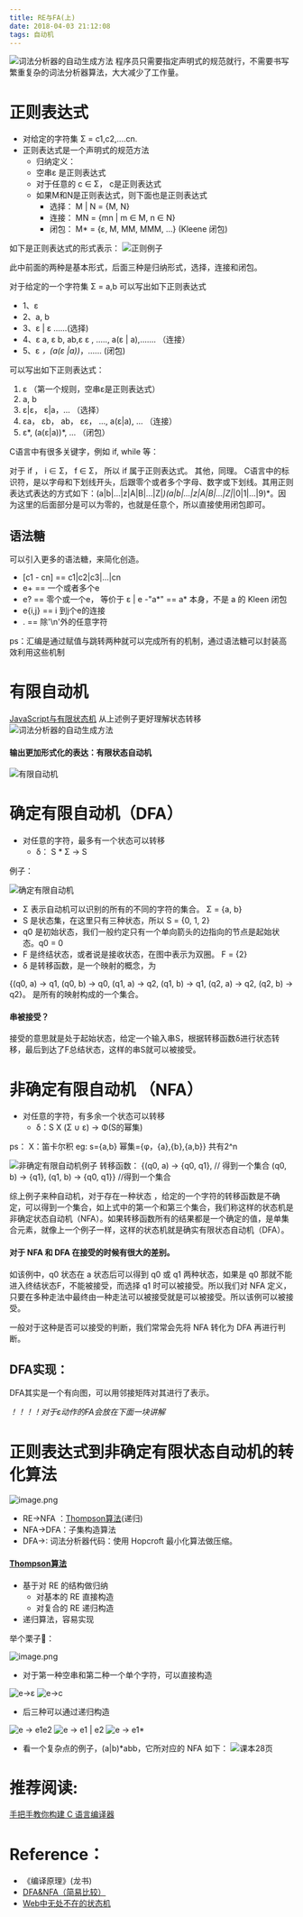 ```yaml
---
title: RE与FA(上)
date: 2018-04-03 21:12:08
tags: 自动机
---
```



![词法分析器的自动生成方法](https://upload-images.jianshu.io/upload_images/744392-eb349b9f87c37fc7.png?imageMogr2/auto-orient/strip%7CimageView2/2/w/1240)
程序员只需要指定声明式的规范就行，不需要书写繁重复杂的词法分析器算法，大大减少了工作量。

#  正则表达式
- 对给定的字符集 Σ = c1,c2,....cn.
- 正则表达式是一个声明式的规范方法
    - 归纳定义：
    - 空串ε 是正则表达式
    - 对于任意的 c ∈  Σ， c是正则表达式
    - 如果M和N是正则表达式，则下面也是正则表达式
        - 选择： M | N  = {M, N}
        - 连接： MN = {mn | m ∈ M, n ∈ N}
        - 闭包： M* = {ε, M, MM, MMM, ...}  (Kleene 闭包)

如下是正则表达式的形式表示：
![正则例子](https://upload-images.jianshu.io/upload_images/744392-99341eeef078ba65.png?imageMogr2/auto-orient/strip%7CimageView2/2/w/1240)

此中前面的两种是基本形式，后面三种是归纳形式，选择，连接和闭包。

对于给定的一个字符集 Σ = a,b 可以写出如下正则表达式
- 1、ε 
- 2、a, b
- 3、ε | ε  ......(选择)
- 4、ε a, ε b, ab,ε ε , ....., a(ε | a),....... （连接）
- 5、ε *，(a(ε |a))*，...... (闭包)


 可以写出如下正则表达式：

1.  ε （第一个规则，空串ε是正则表达式）
2.  a, b
3.  ε|ε， ε|a，... （选择）
4.  εa， εb， ab， εε， ..., a(ε|a), ... （连接）
5.  ε*, (a(ε|a))*, ... （闭包）

C语言中有很多关键字，例如 if, while 等：

对于 if ， i ∈ Σ， f ∈ Σ， 所以 if 属于正则表达式。
其他，同理。
C语言中的标识符，是以字母和下划线开头，后跟零个或者多个字母、数字或下划线。其用正则表达式表达的方式如下：(a|b|...|z|A|B|...|Z|_)(a|b|...|z|A|B|...|Z|_|0|1|...|9)*。因为这里的后面部分是可以为零的，也就是任意个，所以直接使用闭包即可。

## 语法糖
可以引入更多的语法糖，来简化创造。
- [c1 - cn] == c1|c2|c3|...|cn
- e+ == 一个或者多个e
- e? ==  零个或一个e， 等价于 ε | e
-"a*" == a* 本身，不是 a 的 Kleen 闭包
- e{i,j} == i 到j个e的连接
- . == 除'\n'外的任意字符

ps：汇编是通过赋值与跳转两种就可以完成所有的机制，通过语法糖可以封装高效利用这些机制


# 有限自动机
[JavaScript与有限状态机](http://www.ruanyifeng.com/blog/2013/09/finite-state_machine_for_javascript.html)
从上述例子更好理解状态转移
![词法分析器的自动生成方法](https://upload-images.jianshu.io/upload_images/744392-eb349b9f87c37fc7.png?imageMogr2/auto-orient/strip%7CimageView2/2/w/1240)
#### 输出更加形式化的表达：有限状态自动机
![有限自动机](https://upload-images.jianshu.io/upload_images/744392-b58e5b2999cfbca5.png?imageMogr2/auto-orient/strip%7CimageView2/2/w/1240)
# 确定有限自动机（DFA）
- 对任意的字符，最多有一个状态可以转移
    - δ： S * Σ -> S

例子：

![确定有限自动机](https://upload-images.jianshu.io/upload_images/744392-e4048eda56858566.png?imageMogr2/auto-orient/strip%7CimageView2/2/w/1240)

- Σ 表示自动机可以识别的所有的不同的字符的集合。 Σ = {a, b}
- S 是状态集，在这里只有三种状态，所以 S = {0, 1, 2}
- q0 是初始状态，我们一般约定只有一个单向箭头的边指向的节点是起始状态。q0 = 0
- F 是终结状态，或者说是接收状态，在图中表示为双圈。 F = {2}
- δ 是转移函数，是一个映射的概念，为 

{(q0, a) -> q1, (q0, b) -> q0, 
(q1, a) -> q2, (q1, b) -> q1,
(q2, a) -> q2, (q2, b) -> q2}。 是所有的映射构成的一个集合。

#### 串被接受？
接受的意思就是处于起始状态，给定一个输入串S，根据转移函数δ进行状态转移，最后到达了F总结状态，这样的串S就可以被接受。
# 非确定有限自动机 （NFA）

- 对任意的字符，有多余一个状态可以转移
  -  δ：S X (Σ ∪ ε) -> Φ(S的幂集)

ps： X：笛卡尔积
  eg: s={a,b}  幂集={φ，{a},{b},{a,b}} 共有2^n
   

![非确定有限自动机例子](https://upload-images.jianshu.io/upload_images/744392-bb090a603ef48cd9.png?imageMogr2/auto-orient/strip%7CimageView2/2/w/1240)
转移函数：
{(q0, a) -> {q0, q1},       // 得到一个集合
(q0, b) -> {q1},
(q1, b) -> {q0, q1}}     //得到一个集合

综上例子来种自动机，对于存在一种状态 ，给定的一个字符的转移函数是不确定，可以得到一个集合，如上式中的第一个和第三个集合，我们称这样的状态机是非确定状态自动机（NFA）。如果转移函数所有的结果都是一个确定的值，是单集合元素，就像上一个例子一样，这样的状态机就是确实有限状态自动机（DFA）。
#### 对于 NFA 和 DFA 在接受的时候有很大的差别。
如该例中，q0 状态在 a 状态后可以得到 q0 或 q1 两种状态，如果是 q0 那就不能进入终结状态F，不能被接受，而选择 q1 时可以被接受。所以我们对 NFA 定义，只要在多种走法中最终由一种走法可以被接受就是可以被接受。所以该例可以被接受。

一般对于这种是否可以接受的判断，我们常常会先将 NFA 转化为 DFA 再进行判断。

## DFA实现：
DFA其实是一个有向图，可以用邻接矩阵对其进行了表示。



*！！！！对于ε动作的FA会放在下面一块讲解*
# 正则表达式到非确定有限状态自动机的转化算法
![image.png](https://upload-images.jianshu.io/upload_images/744392-cf0bb874214ef43c.png?imageMogr2/auto-orient/strip%7CimageView2/2/w/1240)

- RE->NFA ：[Thompson算法](https://zh.wikipedia.org/wiki/Thompson%E6%9E%84%E9%80%A0%E6%B3%95)(递归)
- NFA->DFA：子集构造算法
- DFA->: 词法分析器代码：使用 Hopcroft 最小化算法做压缩。

#### [Thompson算法](https://zh.wikipedia.org/wiki/Thompson%E6%9E%84%E9%80%A0%E6%B3%95)

- 基于对 RE 的结构做归纳
   - 对基本的 RE 直接构造
   - 对复合的 RE 递归构造
- 递归算法，容易实现

举个栗子🌰：

![image.png](https://upload-images.jianshu.io/upload_images/744392-4d22655baf72ac72.png?imageMogr2/auto-orient/strip%7CimageView2/2/w/1240)

- 对于第一种空串和第二种一个单个字符，可以直接构造

![e->ε](https://upload-images.jianshu.io/upload_images/744392-912c568363bc5a5c.png?imageMogr2/auto-orient/strip%7CimageView2/2/w/1240)
![e->c](https://upload-images.jianshu.io/upload_images/744392-793cc18da0a62a34.png?imageMogr2/auto-orient/strip%7CimageView2/2/w/1240)

- 后三种可以通过递归构造

![e -> e1e2](https://upload-images.jianshu.io/upload_images/744392-7181f8d7f00531c6.png?imageMogr2/auto-orient/strip%7CimageView2/2/w/1240)
![e -> e1 | e2](https://upload-images.jianshu.io/upload_images/744392-77aa07da573a92fc.png?imageMogr2/auto-orient/strip%7CimageView2/2/w/1240)
![e -> e1*](https://upload-images.jianshu.io/upload_images/744392-efe5aa07b016c2b0.png?imageMogr2/auto-orient/strip%7CimageView2/2/w/1240)

- 看一个复杂点的例子，(a|b)*abb，它所对应的 NFA 如下：
![课本28页](https://upload-images.jianshu.io/upload_images/744392-18af4fda4dfc8cdb.png?imageMogr2/auto-orient/strip%7CimageView2/2/w/1240)




# 推荐阅读:
[手把手教你构建 C 语言编译器](http://lotabout.me/2015/write-a-C-interpreter-0/)

# Reference：
- 《编译原理》(龙书)
- [DFA&NFA（简易比较）](https://blog.csdn.net/echo_qiang/article/details/5904563)
- [Web中无处不在的状态机](https://zhuanlan.zhihu.com/p/26524390)












